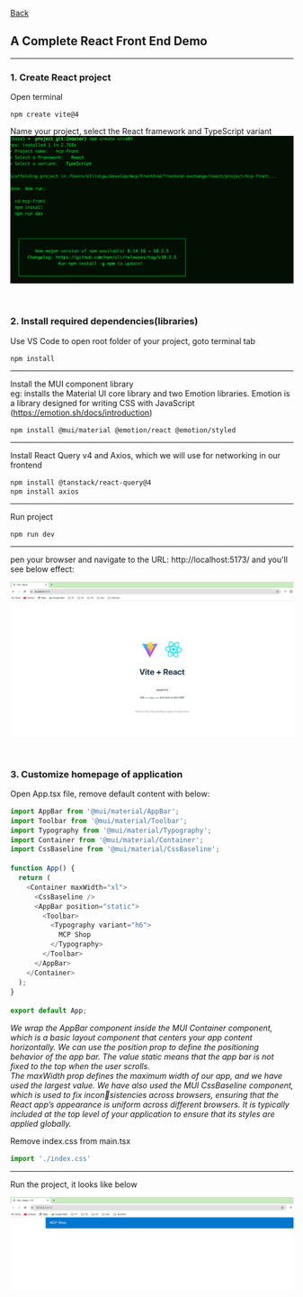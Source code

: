 [Back](README.md)

## A Complete React Front End Demo

<hr>


### 1. Create React project

Open terminal
```shell
npm create vite@4
```

Name your project, select the React framework and TypeScript variant
![create react skeleton](https://github.com/Elliot518/mcp-oss-tech/blob/main/frontend/react/create_react.png?raw=true)

&nbsp;

### 2. Install required dependencies(libraries)

Use VS Code to open root folder of your project, goto terminal tab
```shell
npm install
```
<hr>

Install the MUI component library <br>
eg: installs the Material UI core library and two Emotion libraries. Emotion is a library designed for writing CSS with JavaScript (https://emotion.sh/docs/introduction) <br>
```shell
npm install @mui/material @emotion/react @emotion/styled
```
<hr>

Install React Query v4 and Axios, which we will use for networking in our frontend
```shell
npm install @tanstack/react-query@4
npm install axios
```

<hr>

Run project
```shell
npm run dev
```

<hr>

pen your browser and navigate to the URL:  http://localhost:5173/
and you'll see below effect:

![vite + react](https://github.com/Elliot518/mcp-oss-tech/blob/main/frontend/vite/vite_react3.png?raw=true)

&nbsp;


### 3. Customize homepage of application

Open App.tsx file, remove default content with below:
```javascript
import AppBar from '@mui/material/AppBar';
import Toolbar from '@mui/material/Toolbar';
import Typography from '@mui/material/Typography';
import Container from '@mui/material/Container';
import CssBaseline from '@mui/material/CssBaseline';

function App() {
  return (
    <Container maxWidth="xl">
      <CssBaseline />
      <AppBar position="static">
        <Toolbar>
          <Typography variant="h6">
            MCP Shop
          </Typography>
        </Toolbar>
      </AppBar>
    </Container>
  );
}

export default App;
```

_We wrap the AppBar component inside the MUI Container component, which is a basic layout component that centers your app content horizontally. We can use the position prop to define the positioning behavior of the app bar. The value static means that the app bar is not fixed to the top when the user scrolls.<br>
The maxWidth prop defines the maximum width of our app, and we have used the largest 
value. We have also used the MUI CssBaseline component, which is used to fix inconsistencies across browsers, ensuring that the React app’s appearance is uniform across 
different browsers. It is typically included at the top level of your application to ensure 
that its styles are applied globally._

Remove index.css from main.tsx 
```javascript
import './index.css'
```

<hr>

Run the project, it looks like below

![react app](https://github.com/Elliot518/mcp-oss-tech/blob/main/frontend/react/first_app.png?raw=true)
